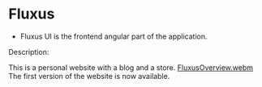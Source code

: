 # Fluxus

- Fluxus UI is the frontend angular part of the application.

Description:

This is a personal website with a blog and a store.
[FluxusOverview.webm](https://github.com/faisalkhan91/Fluxus/assets/25315418/5159cb92-7bc3-46c5-8504-242df1dc1e07)
The first version of the website is now available.

